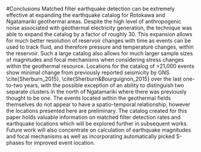 #Conclusions
Matched filter earthquake detection can be extremely effective at expanding the earthquake catalog for Rotokawa and Ngatamariki geothermal areas. Despite the high level of anthropogenic noise associated with geothermal electricity generation, the technique was able to expand the catalog by a factor of roughly 30. This expansion allows for much better resolution of reservoir changes with time as events can be used to track fluid, and therefore pressure and temperature changes, within the reservoir. Such a large catalog also allows for much larger sample sizes of magnitudes and focal mechanisms when considering stress changes within the geothermal resource. Locations for the catalog of >21,000 events show minimal change from previously reported seismicity by GNS \cite{Sherburn_2015}, \cite{Sherburn&Bourguignon_2015} over the last one-to-two years, with the possible exception of an ability to distinguish two separate clusters in the north of Ngatamariki where there was previously thought to be one. The events located within the geothermal fields themselves do not appear to have a spatio-temporal relationship, however the locations presented here are preliminary. The catalog created for this paper holds valuable information on matched filter detection rates and earthquake locations which will be explored further in subsequent works. Future work will also concentrate on calculation of earthquake magnitudes and focal mechanisms as well as incorporating automatically picked S-phases for improved event location.